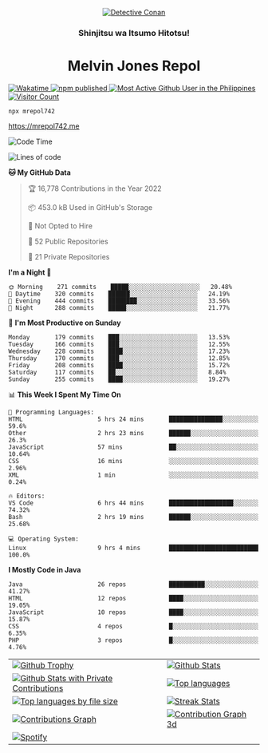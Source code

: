 <p align="center">

<a href="https://mrepol742.github.io">
  <img alt="Detective Conan" src="https://mrepol742-gif-randomizer.vercel.app/api" /> 
  </a> 
  <h3 align="center">Shinjitsu wa Itsumo Hitotsu!</h3>
  <h1 align="center">Melvin Jones Repol</h1>
  <a href="https://mrepol742.github.io">
   <img alt="Wakatime" src="https://github.com/mrepol742/mrepol742/actions/workflows/README.yml/badge.svg" /> 
  <img alt="npm published" src="https://github.com/mrepol742/mrepol742/actions/workflows/npmjs.yml/badge.svg"/>
    <img alt="Most Active Github User in the Philippines" src="https://enibdhv97zm33sz.m.pipedream.net" /> 
     <img alt="Visitor Count" src="https://visitor-badge.glitch.me/badge?page_id=mrepol742" /> 
  </a>
</p>

~~~ 
npx mrepol742
~~~
https://mrepol742.me

[comment]: <> (This is a automated generated Data from github action workflow)
[comment]: <> (START OF GENERATED DATA)

<!--START_SECTION:waka-->
![Code Time](http://img.shields.io/badge/Code%20Time-692%20hrs%2016%20mins-blue)

![Lines of code](https://img.shields.io/badge/From%20Hello%20World%20I%27ve%20Written-234%20Thousand%20lines%20of%20code-blue)

**🐱 My GitHub Data** 

> 🏆 16,778 Contributions in the Year 2022
 > 
> 📦 453.0 kB Used in GitHub's Storage 
 > 
> 🚫 Not Opted to Hire
 > 
> 📜 52 Public Repositories 
 > 
> 🔑 21 Private Repositories  
 > 
**I'm a Night 🦉** 

```text
🌞 Morning    271 commits    █████░░░░░░░░░░░░░░░░░░░░   20.48% 
🌆 Daytime    320 commits    ██████░░░░░░░░░░░░░░░░░░░   24.19% 
🌃 Evening    444 commits    ████████░░░░░░░░░░░░░░░░░   33.56% 
🌙 Night      288 commits    █████░░░░░░░░░░░░░░░░░░░░   21.77%

```
📅 **I'm Most Productive on Sunday** 

```text
Monday       179 commits    ███░░░░░░░░░░░░░░░░░░░░░░   13.53% 
Tuesday      166 commits    ███░░░░░░░░░░░░░░░░░░░░░░   12.55% 
Wednesday    228 commits    ████░░░░░░░░░░░░░░░░░░░░░   17.23% 
Thursday     170 commits    ███░░░░░░░░░░░░░░░░░░░░░░   12.85% 
Friday       208 commits    ████░░░░░░░░░░░░░░░░░░░░░   15.72% 
Saturday     117 commits    ██░░░░░░░░░░░░░░░░░░░░░░░   8.84% 
Sunday       255 commits    ████░░░░░░░░░░░░░░░░░░░░░   19.27%

```


📊 **This Week I Spent My Time On** 

```text
💬 Programming Languages: 
HTML                     5 hrs 24 mins       ███████████████░░░░░░░░░░   59.6% 
Other                    2 hrs 23 mins       ██████░░░░░░░░░░░░░░░░░░░   26.3% 
JavaScript               57 mins             ██░░░░░░░░░░░░░░░░░░░░░░░   10.64% 
CSS                      16 mins             ░░░░░░░░░░░░░░░░░░░░░░░░░   2.96% 
XML                      1 min               ░░░░░░░░░░░░░░░░░░░░░░░░░   0.24%

🔥 Editors: 
VS Code                  6 hrs 44 mins       ██████████████████░░░░░░░   74.32% 
Bash                     2 hrs 19 mins       ██████░░░░░░░░░░░░░░░░░░░   25.68%

💻 Operating System: 
Linux                    9 hrs 4 mins        █████████████████████████   100.0%

```

**I Mostly Code in Java** 

```text
Java                     26 repos            ██████████░░░░░░░░░░░░░░░   41.27% 
HTML                     12 repos            ████░░░░░░░░░░░░░░░░░░░░░   19.05% 
JavaScript               10 repos            ████░░░░░░░░░░░░░░░░░░░░░   15.87% 
CSS                      4 repos             █░░░░░░░░░░░░░░░░░░░░░░░░   6.35% 
PHP                      3 repos             █░░░░░░░░░░░░░░░░░░░░░░░░   4.76%

```



<!--END_SECTION:waka-->

[comment]: <> (END OF GENERATED DATA)


|   |   |
|---|---|
| [![Github Trophy](https://github-profile-trophy.vercel.app/?username=mrepol742)](https://mrepol742.github.io?utm_source=github%20trophy) | [![Github Stats](https://github-readme-stats.vercel.app/api?username=mrepol742&show_icons=true&count_private=true&include_all_commits=true)](https://mrepol742.github.io?utm_source=github%20stats) |
| [![Github Stats with Private Contributions](https://mrepol742.github.io/github-stats/generated/overview.svg)](https://mrepol742.github.io?utm_source=github%20stats%20with%20private%20contributions) | [![Top languages](https://github-readme-stats.vercel.app/api/top-langs/?username=mrepol742&layout=compact&include_all_commits=true&&count_private=true&langs_count=20)](https://mrepol742.github.io?utm_source=top%20languages) |
| [![Top languages by file size](https://mrepol742.github.io/github-stats/generated/languages.svg)](https://mrepol742.github.io?utm_source=top%20languages%20by%20file%20size) | [![Streak Stats](https://mrepol742-streak-stats.herokuapp.com/?user=mrepol742)](https://mrepol742.github.io?utm_source=streak%20stats) |
| [![Contributions Graph](https://mrepol742-activity-graph.herokuapp.com/graph?username=mrepol742&theme=github&hide_border=true)](https://mrepol742.github.io?utm_source=contributions%20graph) | [![Contribution Graph 3d](https://github.com/mrepol742/mrepol742/blob/master/profile-3d-contrib/profile-south-season-animate.svg)](https://mrepol742.github.io?utm_source=contributions%20graph%203d) |
| [![Spotify](https://spotify-recently-played-readme.vercel.app/api?user=7xx9e7hwq1qyown0m4ut78pcz&count=10&unique=true)](https://mrepol742.github.io?utm_source=spotify) | |


 

